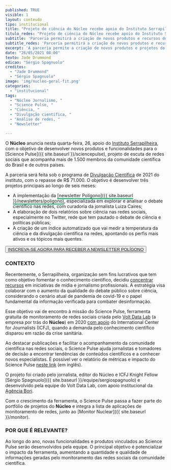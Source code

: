 ```yaml
---
published: TRUE
visible: 1
layout: conteudo
tipo: institucional
title: "Projeto de ciência do Núcleo recebe apoio do Instituto Serrapilheira"
titulo_redes: "Projeto de ciência do Núcleo recebe apoio do Instituto Serrapilheira"
subtitle: 'Parceria permitirá a criação de novos produtos e recursos do Science Pulse'
subtitle_redes: 'Parceria permitirá a criação de novos produtos e recursos do Science Pulse'
excerpt: 'A parceria permite a criação de novos produtos e projetos do Science Pulse'
date: "26/05/2021 08:00"
texto: Jade Drummond
edicao: "Sérgio Spagnuolo"
creditos:  
  - "Jade Drummond"
  - "Sérgio Spagnuolo"
image: 'img/nucleo-geral-fit.png'
categories:
  - "institucional"
tags:
  - "Núcleo Jornalismo, "
  - "Science Pulse, "
  - "Ciência, "
  - "Divulgação científica, "
  - "Análise de redes, "
  - "Newsletter"

---
```


O **Núcleo** anuncia nesta quarta-feira, 26, apoio do [Instituto Serrapilheira](https://serrapilheira.org/), com o objetivo de desenvolver novos produtos e funcionalidades para o [Science Pulse]({{ site.baseurl }}/sciencepulse), projeto de escuta de redes sociais que acompanha mais de 1.500 membros da comunidade científica do Brasil e de outros países.

A parceria será feita sob o programa de [Divulgação Científica](https://serrapilheira.org/projetos) de 2021 do instituto, com o repasse de R$ 71.000. O objetivo é desenvolver três projetos principais ao longo de seis meses:

- A implementação da <span style="border-bottom: 3px solid #0fb872">[newsletter Polígono]({{ site.baseurl }}/newsletters/poligono)</span>, especializada em explorar e analisar o debate científico nas redes, com curadoria da jornalista Luiza Caires;
- A elaboração de dois relatórios sobre ciência nas redes sociais, especialmente no Twitter, rede que tem pautado o debate de ciência e políticas públicas;
- A criação de um índice automatizado que vai medir a temperatura da ciência e da divulgação científica na redes, apontando os perfis mais ativos e os tópicos mais quentes.

<button class="btn"><a href="{{ site.baseurl }}/newsletters/poligono" target="_blank">INSCREVA-SE AGORA PARA RECEBER A NEWSLETTER POLÍGONO</a></button>

### CONTEXTO

Recentemente, o Serrapilheira, organização sem fins lucrativos que tem como objetivo fomentar o conhecimento científico, decidiu [concentrar recursos](https://serrapilheira.org/conheca-as-novidades-do-programa-de-divulgacao-cientifica/) em iniciativas de mídia e jornalismo profissionais. A estratégia visa colaborar com o aumento da qualidade do debate público sobre ciência, considerando o cenário atual de pandemia de covid-19 e o papel fundamental da informação verificada para combater desinformação.

Esse objetivo vai de encontro à missão do Science Pulse, ferramenta gratuita de monitoramento de redes sociais criada pelo [Volt Data Lab](www.voltdata.info) (a empresa por trás do **Núcleo**) em 2020 [com apoio](https://www.icfj.org/news/icfj-knight-fellow-creates-new-app-help-journalists-connect-scientists) do International Center for Journalists (ICFJ), quando a demanda pelo conhecimento científico disparou em razão da crise sanitária.

Ao destacar publicações e facilitar o acompanhamento da comunidade científica nas redes sociais, o Science Pulse ajuda jornalistas e tomadores de decisão a encontrar tendências de conteúdos científicos e a conhecer novos especialistas. É possível ver o relatório de métricas e impacto do Science Pulse [neste link](https://docs.google.com/presentation/d/e/2PACX-1vRo22s4EjwB6NWCuLH726NVNuljz4L7zj9q7RkmUSL0xR1hSD41myzN1WXNx3AixJC9UDtKj2fnBdrP/pub?start=false&loop=false&delayms=3000) (em inglês).

O projeto foi criado pelo jornalista, editor do Núcleo e ICFJ Knight Fellow [Sérgio Spagnuolo]({{ site.baseurl }}/equipe/sergiospagnuolo) e desenvolvido pela equipe do Volt Data Lab, com apoio institucional da [Agência Bori](https://abori.com.br/).

Com o crescimento da ferramenta, o Science Pulse passa a fazer parte do portfólio de projetos do **Núcleo** e integra a lista de aplicações de monitoramento de redes, junto ao [Monitor Nuclear]({{ site.baseurl }}/monitor).

### POR QUE É RELEVANTE?

Ao longo do ano, novas funcionalidades e produtos vinculados ao Science Pulse serão desenvolvidos pela equipe. O principal objetivo é potencializar o impacto da ferramenta, aumentando a quantidade e qualidade de informações geradas pelo monitoramento das redes sociais da comunidade científica.
